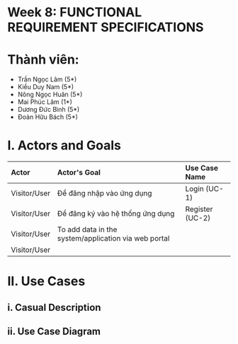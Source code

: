 # Week 8: FUNCTIONAL REQUIREMENT SPECIFICATIONS
# Thành viên:
* Trần Ngọc Lâm (5*)
* Kiều Duy Nam (5*)
* Nông Ngọc Huân (5*)
* Mai Phúc Lâm (1*)
* Dương Đức Bình (5*)
* Đoàn Hữu Bách (5*)
# I. Actors and Goals
| Actor | Actor's Goal | Use Case Name | 
| :----- | :---------- | :-------------- | 
| Visitor/User | Để đăng nhập vào ứng dụng |Login (UC-1) | 
| Visitor/User | Để đăng ký vào hệ thống ứng dụng | Register (UC-2) | 
| Visitor/User |To add data in the system/application via web portal|                | 
| Visitor/User |            |                |

#  II. Use Cases
## i. Casual Description
## ii. Use Case Diagram
